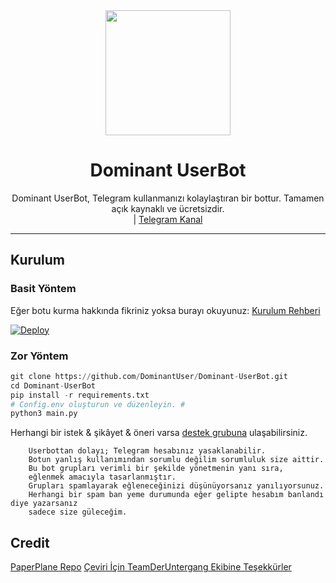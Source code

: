 <div align="center">
  <img src="https://i.hizliresim.com/FJk9Qa.jpg" width="200" height="200">
  <h1>Dominant UserBot</h1>
</div>
<p align="center">
    Dominant UserBot, Telegram kullanmanızı kolaylaştıran bir bottur. Tamamen açık kaynaklı ve ücretsizdir.
    <br>|
        <a href="https://t.me/DominantUserBot">Telegram Kanal</a>
    <br>
</p>

----

## Kurulum
### Basit Yöntem
Eğer botu kurma hakkında fikriniz yoksa burayı okuyunuz: [Kurulum Rehberi](https://github.com/DominantUser/Dominant-UserBot/wiki/Kurulum/)

[![Deploy](https://www.herokucdn.com/deploy/button.svg)](https://heroku.com/deploy?template=https://github.com/DominantUser/Dominant-UserBot)
### Zor Yöntem
```python
git clone https://github.com/DominantUser/Dominant-UserBot.git
cd Dominant-UserBot
pip install -r requirements.txt
# Config.env oluşturun ve düzenleyin. #
python3 main.py
```

Herhangi bir istek & şikâyet & öneri varsa [destek grubuna](https://t.me/DominantUserBot) ulaşabilirsiniz.

```
    Userbottan dolayı; Telegram hesabınız yasaklanabilir.
    Botun yanlış kullanımından sorumlu değilim sorumluluk size aittir.
    Bu bot grupları verimli bir şekilde yönetmenin yanı sıra,
    eğlenmek amacıyla tasarlanmıştır.
    Grupları spamlayarak eğleneceğinizi düşünüyorsanız yanılıyorsunuz.
    Herhangi bir spam ban yeme durumunda eğer gelipte hesabım banlandı diye yazarsanız
    sadece size güleceğim.
```

## Credit
[PaperPlane Repo](https://github.com/RaphielGang/Telegram-Paperplane)
[Çeviri İçin TeamDerUntergang Ekibine Teşekkürler](https://github.com/TeamDerUntergang/Telegram-UserBot)

